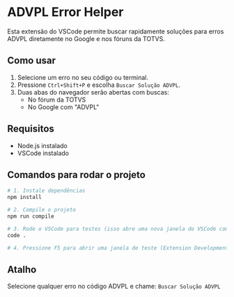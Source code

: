 # ADVPL Error Helper

Esta extensão do VSCode permite buscar rapidamente soluções para erros ADVPL diretamente no Google e nos fóruns da TOTVS.

## Como usar

1. Selecione um erro no seu código ou terminal.
2. Pressione `Ctrl+Shift+P` e escolha `Buscar Solução ADVPL`.
3. Duas abas do navegador serão abertas com buscas:
   - No fórum da TOTVS
   - No Google com "ADVPL"

## Requisitos

- Node.js instalado
- VSCode instalado

## Comandos para rodar o projeto

```bash
# 1. Instale dependências
npm install

# 2. Compile o projeto
npm run compile

# 3. Rode o VSCode para testes (isso abre uma nova janela do VSCode com sua extensão carregada)
code .

# 4. Pressione F5 para abrir uma janela de teste (Extension Development Host)
```

## Atalho
Selecione qualquer erro no código ADVPL e chame: `Buscar Solução ADVPL`

